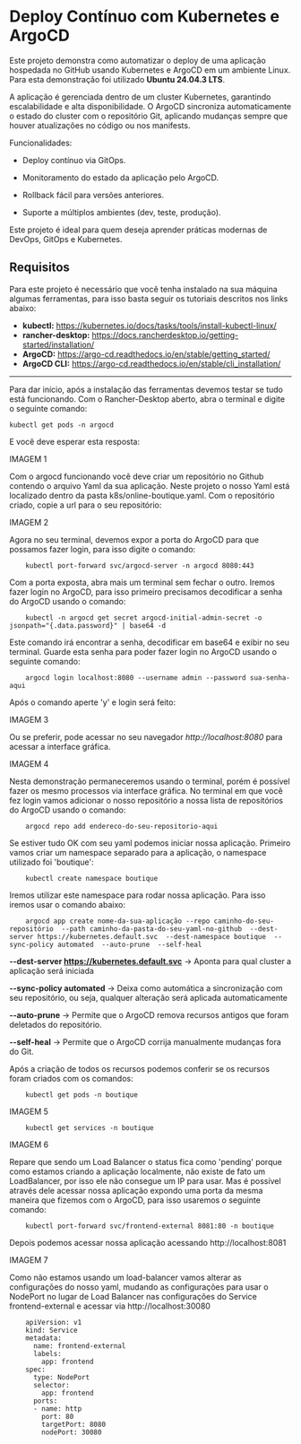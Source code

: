 # Deploy Contínuo com Kubernetes e ArgoCD

Este projeto demonstra como automatizar o deploy de uma aplicação hospedada no GitHub usando Kubernetes e ArgoCD em um ambiente Linux. Para esta demonstração foi utilizado **Ubuntu 24.04.3 LTS**.

A aplicação é gerenciada dentro de um cluster Kubernetes, garantindo escalabilidade e alta disponibilidade. O ArgoCD sincroniza automaticamente o estado do cluster com o repositório Git, aplicando mudanças sempre que houver atualizações no código ou nos manifests.

Funcionalidades:

- Deploy contínuo via GitOps.

- Monitoramento do estado da aplicação pelo ArgoCD.

- Rollback fácil para versões anteriores.

- Suporte a múltiplos ambientes (dev, teste, produção).

Este projeto é ideal para quem deseja aprender práticas modernas de DevOps, GitOps e Kubernetes.


## Requisitos

Para este projeto é necessário que você tenha instalado na sua máquina algumas ferramentas, para isso basta seguir os tutoriais descritos nos links abaixo:

- **kubectl:** <a>https://kubernetes.io/docs/tasks/tools/install-kubectl-linux/</a>
- **rancher-desktop:** <a>https://docs.rancherdesktop.io/getting-started/installation/</a>
- **ArgoCD:** <a>https://argo-cd.readthedocs.io/en/stable/getting_started/</a>
- **ArgoCD CLI:** <a>https://argo-cd.readthedocs.io/en/stable/cli_installation/</a>


***

Para dar início, após a instalação das ferramentas devemos testar se tudo está funcionando. Com o Rancher-Desktop aberto, abra o terminal e digite o seguinte comando:

    kubectl get pods -n argocd

E você deve esperar esta resposta:

IMAGEM 1

Com o argocd funcionando você deve criar um repositório no Github contendo o arquivo Yaml da sua aplicação. Neste projeto o nosso Yaml está localizado dentro da pasta k8s/online-boutique.yaml.
Com o repositório criado, copie a url para o seu repositório:

IMAGEM 2

Agora no seu terminal, devemos expor a porta do ArgoCD para que possamos fazer login, para isso digite o comando:

        kubectl port-forward svc/argocd-server -n argocd 8080:443

Com a porta exposta, abra mais um terminal sem fechar o outro. Iremos fazer login no ArgoCD, para isso primeiro precisamos decodificar a senha do ArgoCD usando o comando:

        kubectl -n argocd get secret argocd-initial-admin-secret -o jsonpath="{.data.password}" | base64 -d

Este comando irá encontrar a senha, decodificar em base64 e exibir no seu terminal. Guarde esta senha para poder fazer login no ArgoCD usando o seguinte comando:

        argocd login localhost:8080 --username admin --password sua-senha-aqui

Após o comando aperte 'y' e login será feito:

IMAGEM 3

Ou se preferir, pode acessar no seu navegador *http://localhost:8080* para acessar a interface gráfica.

IMAGEM 4

Nesta demonstração permaneceremos usando o terminal, porém é possível fazer os mesmo processos via interface gráfica.
No terminal em que você fez login vamos adicionar o nosso repositório a nossa lista de repositórios do ArgoCD usando o comando:

        argocd repo add endereco-do-seu-repositorio-aqui

Se estiver tudo OK com seu yaml podemos iniciar nossa aplicação. Primeiro vamos criar um namespace separado para a aplicação, o namespace utilizado foi 'boutique':

        kubectl create namespace boutique

Iremos utilizar este namespace para rodar nossa aplicação. Para isso iremos usar o comando abaixo:

        argocd app create nome-da-sua-aplicação --repo caminho-do-seu-repositório  --path caminho-da-pasta-do-seu-yaml-no-github  --dest-server https://kubernetes.default.svc  --dest-namespace boutique  --sync-policy automated  --auto-prune  --self-heal
        
**--dest-server https://kubernetes.default.svc** -> Aponta para qual cluster a aplicação será iniciada 

**--sync-policy automated** -> Deixa como automática a sincronização com seu repositório, ou seja, qualquer alteração será aplicada automaticamente

**--auto-prune** -> Permite que o ArgoCD remova recursos antigos que foram deletados do repositório.

**--self-heal** -> Permite que o ArgoCD corrija manualmente mudanças fora do Git.

Após a criação de todos os recursos podemos conferir se os recursos foram criados com os comandos:

        kubectl get pods -n boutique

IMAGEM 5

        kubectl get services -n boutique

IMAGEM 6
        
Repare que sendo um Load Balancer o status fica como 'pending' porque como estamos criando a aplicação localmente, não existe de fato um LoadBalancer, por isso ele não consegue um IP para usar. Mas é possível através dele acessar nossa aplicação expondo uma porta da mesma maneira que fizemos com o ArgoCD, para isso usaremos o seguinte comando:

        kubectl port-forward svc/frontend-external 8081:80 -n boutique

Depois podemos acessar nossa aplicação acessando http://localhost:8081

IMAGEM 7

Como não estamos usando um load-balancer vamos alterar as configurações do nosso yaml, mudando as configurações para usar o NodePort no lugar de Load Balancer nas configurações do Service frontend-external e acessar via http://localhost:30080

        apiVersion: v1
        kind: Service
        metadata:
          name: frontend-external
          labels:
            app: frontend
        spec:
          type: NodePort
          selector:
            app: frontend
          ports:
          - name: http
            port: 80
            targetPort: 8080
            nodePort: 30080


